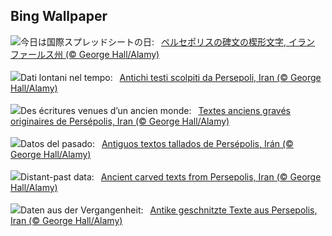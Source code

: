 ## Bing Wallpaper
![](https://www.bing.com/th?id=OHR.SpreadsheetDay_JA-JP8161682030_UHD.jpg&w=1000)今日は国際スプレッドシートの日:&nbsp;&ensp;[ペルセポリスの碑文の楔形文字, イラン ファールス州 (© George Hall/Alamy)](https://www.bing.com/th?id=OHR.SpreadsheetDay_JA-JP8161682030_UHD.jpg)
<br><br/>
![](https://www.bing.com/th?id=OHR.SpreadsheetDay_IT-IT8741983462_UHD.jpg&w=1000)Dati lontani nel tempo:&nbsp;&ensp;[Antichi testi scolpiti da Persepoli, Iran (© George Hall/Alamy)](https://www.bing.com/th?id=OHR.SpreadsheetDay_IT-IT8741983462_UHD.jpg)
<br><br/>
![](https://www.bing.com/th?id=OHR.SpreadsheetDay_FR-FR3416887785_UHD.jpg&w=1000)Des écritures venues d’un ancien monde:&nbsp;&ensp;[Textes anciens gravés originaires de Persépolis, Iran (© George Hall/Alamy)](https://www.bing.com/th?id=OHR.SpreadsheetDay_FR-FR3416887785_UHD.jpg)
<br><br/>
![](https://www.bing.com/th?id=OHR.SpreadsheetDay_ES-ES6382260914_UHD.jpg&w=1000)Datos del pasado:&nbsp;&ensp;[Antiguos textos tallados de Persépolis, Irán (© George Hall/Alamy)](https://www.bing.com/th?id=OHR.SpreadsheetDay_ES-ES6382260914_UHD.jpg)
<br><br/>
![](https://www.bing.com/th?id=OHR.SpreadsheetDay_EN-GB0904502702_UHD.jpg&w=1000)Distant-past data:&nbsp;&ensp;[Ancient carved texts from Persepolis, Iran (© George Hall/Alamy)](https://www.bing.com/th?id=OHR.SpreadsheetDay_EN-GB0904502702_UHD.jpg)
<br><br/>
![](https://www.bing.com/th?id=OHR.SpreadsheetDay_DE-DE5004038578_UHD.jpg&w=1000)Daten aus der Vergangenheit:&nbsp;&ensp;[Antike geschnitzte Texte aus Persepolis, Iran (© George Hall/Alamy)](https://www.bing.com/th?id=OHR.SpreadsheetDay_DE-DE5004038578_UHD.jpg)
<br><br/>
